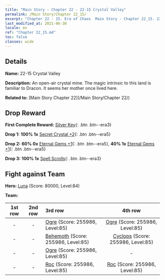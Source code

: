 ```yaml
---
title: "Main Story - Chapter 22 - 22-15 Crystal Valley"
permalink: /Main Story/Chapter 22_15/
excerpt: "Chapter 22 - 15. Era of Chaos  Main Story - Chapter 22_15. 22-15 Crystal Valley"
last_modified_at: 2021-06-30
locale: en
ref: "Chapter 22_15.md"
toc: false
classes: wide
---
```


## Details

 **Name:** 22-15 Crystal Valley

 **Description:** An open-air crystal mine. The magic intrinsic to this land is familiar to Dracon. It seems her mother once lived here.

 **Related to:** [Main Story Chapter 22](/Main Story/Chapter 22/)

## Drop Reward

 **First Complete Reward:** [Silver Key](/Items/con_693/){: .btn .btn--era3}

 **Drop 1:** **100% 1x** [Secret Crystal +2](/Items/mat_80/){: .btn .btn--era5}

 **Drop 2:** **60% 0x** [Eternal Gems +1](/Items/mat_72/){: .btn .btn--era5}, **40% 1x** [Eternal Gems +1](/Items/mat_72/){: .btn .btn--era5}

 **Drop 3:** **100% 1x** [Spell Scrolls](/Items/con_694/){: .btn .btn--era3}


## Fight against Team
 **Hero:** [Luna](/heroes/Luna/) (Score: 80000, Level:84)

 **Team:**


  | 1st row | 2nd row | 3rd row | 4th row |
  |:----:|:----:|:----|:----:|
  | - | - | [Ogre](/units/Ogre/) (Score: 255986, Level:85)  | [Ogre](/units/Ogre/) (Score: 255986, Level:85)  |
  | - | - | [Behemoth](/units/Behemoth/) (Score: 255986, Level:85)  | [Cyclops](/units/Cyclops/) (Score: 255986, Level:85)  |
  | - | - | [Ogre](/units/Ogre/) (Score: 255986, Level:85)  | - |
  | - | - | [Roc](/units/Roc/) (Score: 255986, Level:85)  | [Roc](/units/Roc/) (Score: 255986, Level:85)  |



